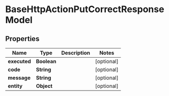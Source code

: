 

# BaseHttpActionPutCorrectResponseModel


## Properties

| Name | Type | Description | Notes |
|------------ | ------------- | ------------- | -------------|
|**executed** | **Boolean** |  |  [optional] |
|**code** | **String** |  |  [optional] |
|**message** | **String** |  |  [optional] |
|**entity** | **Object** |  |  [optional] |



